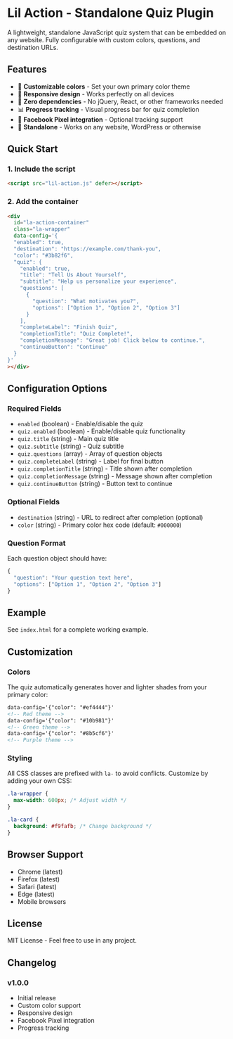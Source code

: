 # Lil Action - Standalone Quiz Plugin

A lightweight, standalone JavaScript quiz system that can be embedded on any website. Fully configurable with custom colors, questions, and destination URLs.

## Features

- 🎨 **Customizable colors** - Set your own primary color theme
- 📱 **Responsive design** - Works perfectly on all devices
- 🚀 **Zero dependencies** - No jQuery, React, or other frameworks needed
- 📊 **Progress tracking** - Visual progress bar for quiz completion
- 🎯 **Facebook Pixel integration** - Optional tracking support
- 💾 **Standalone** - Works on any website, WordPress or otherwise

## Quick Start

### 1. Include the script

```html
<script src="lil-action.js" defer></script>
```

### 2. Add the container

```html
<div
  id="la-action-container"
  class="la-wrapper"
  data-config='{
  "enabled": true,
  "destination": "https://example.com/thank-you",
  "color": "#3b82f6",
  "quiz": {
    "enabled": true,
    "title": "Tell Us About Yourself",
    "subtitle": "Help us personalize your experience",
    "questions": [
      {
        "question": "What motivates you?",
        "options": ["Option 1", "Option 2", "Option 3"]
      }
    ],
    "completeLabel": "Finish Quiz",
    "completionTitle": "Quiz Complete!",
    "completionMessage": "Great job! Click below to continue.",
    "continueButton": "Continue"
  }
}'
></div>
```

## Configuration Options

### Required Fields

- `enabled` (boolean) - Enable/disable the quiz
- `quiz.enabled` (boolean) - Enable/disable quiz functionality
- `quiz.title` (string) - Main quiz title
- `quiz.subtitle` (string) - Quiz subtitle
- `quiz.questions` (array) - Array of question objects
- `quiz.completeLabel` (string) - Label for final button
- `quiz.completionTitle` (string) - Title shown after completion
- `quiz.completionMessage` (string) - Message shown after completion
- `quiz.continueButton` (string) - Button text to continue

### Optional Fields

- `destination` (string) - URL to redirect after completion (optional)
- `color` (string) - Primary color hex code (default: `#000000`)

### Question Format

Each question object should have:

```javascript
{
  "question": "Your question text here",
  "options": ["Option 1", "Option 2", "Option 3"]
}
```

## Example

See `index.html` for a complete working example.

## Customization

### Colors

The quiz automatically generates hover and lighter shades from your primary color:

```html
data-config='{"color": "#ef4444"}'
<!-- Red theme -->
data-config='{"color": "#10b981"}'
<!-- Green theme -->
data-config='{"color": "#8b5cf6"}'
<!-- Purple theme -->
```

### Styling

All CSS classes are prefixed with `la-` to avoid conflicts. Customize by adding your own CSS:

```css
.la-wrapper {
  max-width: 600px; /* Adjust width */
}

.la-card {
  background: #f9fafb; /* Change background */
}
```

## Browser Support

- Chrome (latest)
- Firefox (latest)
- Safari (latest)
- Edge (latest)
- Mobile browsers

## License

MIT License - Feel free to use in any project.

## Changelog

### v1.0.0

- Initial release
- Custom color support
- Responsive design
- Facebook Pixel integration
- Progress tracking
